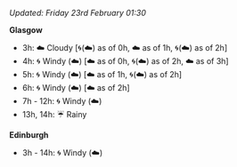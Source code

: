 *Updated: Friday 23rd February 01:30*

**Glasgow**

* 3h: :cloud: Cloudy [:cyclone:(:cloud:) as of 0h, :cloud: as of 1h, :cyclone:(:cloud:) as of 2h]
* 4h: :cyclone: Windy (:cloud:) [:cloud: as of 0h, :cyclone:(:cloud:) as of 2h, :cloud: as of 3h]
* 5h: :cyclone: Windy (:cloud:) [:cloud: as of 1h, :cyclone:(:cloud:) as of 2h]
* 6h: :cyclone: Windy (:cloud:) [:cloud: as of 2h]
* 7h - 12h: :cyclone: Windy (:cloud:)
* 13h, 14h: :umbrella: Rainy

**Edinburgh**

* 3h - 14h: :cyclone: Windy (:cloud:)
